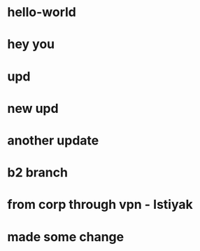 # hello-world
# hey you
# upd
# new upd
# another update


# b2 branch
# from corp through vpn - Istiyak

# made some change
